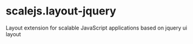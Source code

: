 scalejs.layout-jquery
=====================

Layout extension for scalable JavaScript applications based on jquery ui layout
